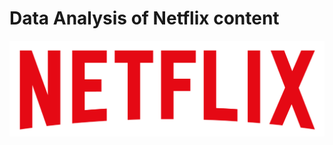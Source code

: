 # Data Analysis of Netflix content
![Netflix logo](https://github.com/Myster22/netflix_python_project/blob/main/logo.png)
